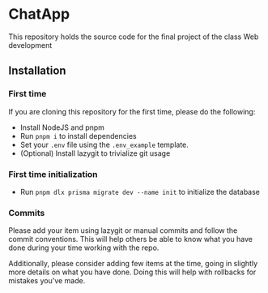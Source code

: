 # ChatApp

This repository holds the source code for the final project of the class Web development

## Installation

### First time

If you are cloning this repository for the first time, please do the following:

- Install NodeJS and pnpm
- Run `pnpm i` to install dependencies
- Set your `.env` file using the `.env_example` template.
- (Optional) Install lazygit to trivialize git usage

### First time initialization

- Run `pnpm dlx prisma migrate dev --name init` to initialize the database

### Commits

Please add your item using lazygit or manual commits and follow the commit conventions. This will help others be able to know what you have done during your time working with the repo.

Additionally, please consider adding few items at the time, going in slightly more details on what you have done. Doing this will help with rollbacks for mistakes you've made.

